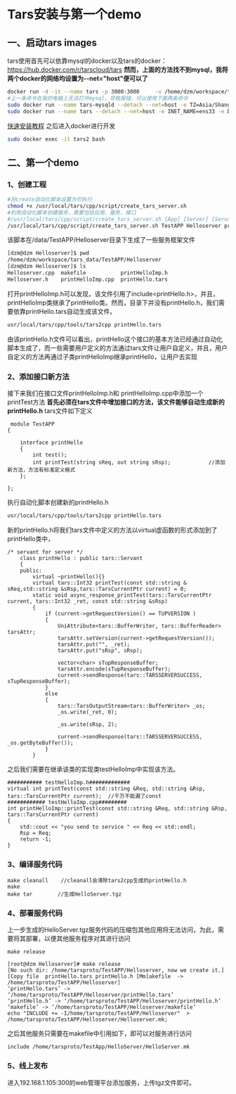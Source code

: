 # Tars安装与第一个demo
## 一、启动tars images
tars使用首先可以依靠mysql的docker以及tars的docker：
https://hub.docker.com/r/tarscloud/tars
**然而，上面的方法找不到mysql，我将两个docker的网络均设置为--net="host"便可以了**
```bash
docker run -d -it --name tars -p 3000:3000     -v /home/dzm/workspace/tars_data:/data tarscloud/tars:dev
#上一条命令在我的电脑上无法打开mysql，导致报错，可以使用下面两条命令
sudo docker run --name tars-mysqld --detach --net=host -e TZ=Asia/Shanghai -e MYSQL_ROOT_PASSWORD=password -v /home/dzm/tars/tars_data:/var/lib/mysql mysql:5.6
sudo docker run --name tars --detach --net=host -e INET_NAME=ens33 -e DBIP=192.168.1.105 -e DBPort=3306 -e DBUser=root -e DBPassword=password -v /home/dzm/tars/tars_data:/data tarscloud/tars:dev
```
[快速安装教程](https://github.com/maq128/temp/blob/master/kb/tars%E5%B0%8F%E7%99%BD%E5%AE%89%E8%A3%85%E5%BF%85%E6%88%90%E6%89%8B%E5%86%8C.md) 
之后进入docker进行开发
```bash
sudo docker exec -it tars2 bash
```

## 二、第一个demo
### 1、创建工程
```sh
#将create自动化脚本设置为可执行
chmod +x /usr/local/tars/cpp/script/create_tars_server.sh 
#利用自动化脚本创建服务，需要包括应用、服务、接口
#/usr/local/tars/cpp/script/create_tars_server.sh [App] [Server] [Servant]
/usr/local/tars/cpp/script/create_tars_server.sh TestAPP Helloserver printHello
```
该脚本在/data/TestAPP/Helloserver目录下生成了一些服务框架文件
```sh
[dzm@dzm Helloserver]$ pwd
/home/dzm/workspace/tars_data/TestAPP/Helloserver
[dzm@dzm Helloserver]$ ls
Helloserver.cpp  makefile           printHelloImp.h
Helloserver.h    printHelloImp.cpp  printHello.tars
```
打开printHelloImp.h可以发现，该文件引用了include<printHello.h>，并且，printHelloImp类继承了printHello类。然而，目录下并没有printHello.h，我们需要依靠printHello.tars自动生成该文件。
```sh
usr/local/tars/cpp/tools/tars2cpp printHello.tars
```
由该printHello.h文件可以看出，printHello这个接口的基本方法已经通过自动化脚本生成了，而一些需要用户定义的方法通过tars文件让用户自定义，并且，用户自定义的方法再通过子类printHelloImp继承printHello，让用户去实现
### 2、添加接口新方法
接下来我们在接口文件printHelloImp.h和 printHelloImp.cpp中添加一个printTest方法
 **首先必须在tars文件中增加接口的方法，该文件能够自动生成新的printHello.h**
 tars文件如下定义
```
 module TestAPP
{

	interface printHello
	{
	    int test();
	    int printTest(string sReq, out string sRsp);			//添加新方法，方法有标准定义格式
	};

}; 
```
执行自动化脚本创建新的printHello.h
```sh
usr/local/tars/cpp/tools/tars2cpp printHello.tars
```
新的printHello.h将我们tars文件中定义的方法以virtual虚函数的形式添加到了printHello类中，
```
/* servant for server */
    class printHello : public tars::Servant
    {
    public:
        virtual ~printHello(){}
        virtual tars::Int32 printTest(const std::string & sReq,std::string &sRsp,tars::TarsCurrentPtr current) = 0;
        static void async_response_printTest(tars::TarsCurrentPtr current, tars::Int32 _ret, const std::string &sRsp)
        {
            if (current->getRequestVersion() == TUPVERSION )
            {
                UniAttribute<tars::BufferWriter, tars::BufferReader>  tarsAttr;
                tarsAttr.setVersion(current->getRequestVersion());
                tarsAttr.put("", _ret);
                tarsAttr.put("sRsp", sRsp);

                vector<char> sTupResponseBuffer;
                tarsAttr.encode(sTupResponseBuffer);
                current->sendResponse(tars::TARSSERVERSUCCESS, sTupResponseBuffer);
            }
            else
            {
                tars::TarsOutputStream<tars::BufferWriter> _os;
                _os.write(_ret, 0);

                _os.write(sRsp, 2);

                current->sendResponse(tars::TARSSERVERSUCCESS, _os.getByteBuffer());
            }
        }
```

之后我们需要在继承该类的实现类testHelloImp中实现该方法。
```
########### testHelloImp.h#############
virtual int printTest(const std::string &Req, std::string &Rsp, tars::TarsCurrentPtr current);  //千万不能漏了const
############ testHelloImp.cpp#########
int printHelloImp::printTest(const std::string &Req, std::string &Rsp, tars::TarsCurrentPtr current)
{
	std::cout << "you send to service " << Req << std::endl;
	Rsp = Req;
	return -1;
}
```

### 3、编译服务代码
```
make cleanall    //cleanall会清除tars2cpp生成的printHello.h
make
make tar     	//生成HelloServer.tgz
```

### 4、部署服务代码
上一步生成的HelloServer.tgz服务代码的压缩包其他应用将无法访问，为此，需要将其部署，以便其他服务程序对其进行访问
```
make release
```
```
[root@dzm Helloserver]# make release
[No such dir: /home/tarsproto/TestAPP/Helloserver, now we create it.]
[Copy file  printHello.tars printHello.h [Mm]akefile  ->  /home/tarsproto/TestAPP/Helloserver]
‘printHello.tars’ -> ‘/home/tarsproto/TestAPP/Helloserver/printHello.tars’
‘printHello.h’ -> ‘/home/tarsproto/TestAPP/Helloserver/printHello.h’
‘makefile’ -> ‘/home/tarsproto/TestAPP/Helloserver/makefile’
echo "INCLUDE += -I/home/tarsproto/TestAPP/Helloserver"  >  /home/tarsproto/TestAPP/Helloserver/Helloserver.mk;

```
之后其他服务只需要在makefile中引用如下，即可以对服务进行访问
```
include /home/tarsproto/TestApp/HelloServer/HelloServer.mk
```
### 5、线上发布
进入192.168.1.105:300的web管理平台添加服务，上传tgz文件即可。
